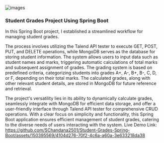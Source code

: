![images](https://github.com/SChandana2501/Student-Grades-Spring-Boot/assets/150395569/fdf399c1-e39b-430c-acab-454c3419345b)

### Student Grades Project Using Spring Boot

In this Spring Boot project, I established a streamlined workflow for managing student grades.

The process involves utilizing the Talend API tester to execute GET, POST, PUT, and DELETE operations, while MongoDB serves as the database for storing student information.
The system allows users to input data such as student names and marks, triggering automatic calculations of total marks and subsequent assignment of grades.
The grading system is based on predefined criteria, categorizing students into grades A+, A-, B+, B-, C, D, or F, depending on their total marks.
The calculated grades, along with other relevant student details, are stored in MongoDB for future reference and retrieval.

The project's versatility lies in its ability to dynamically calculate grades, seamlessly integrate with MongoDB for efficient data storage, and offer a user-friendly interface through Talend API tester for comprehensive CRUD operations.
With a clear focus on simplicity and functionality, this Spring Boot application ensures efficient management of student grades, catering to the diverse needs of users interacting with the system.
Live Demo Link: https://github.com/SChandana2501/Student-Grades-Spring-Boot/assets/150395569/4104d276-70f2-4c6a-a60a-3e633218da38
